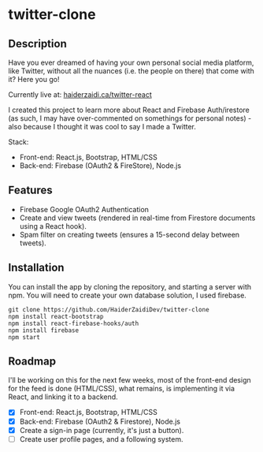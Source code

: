 # twitter-clone

## Description
Have you ever dreamed of having your own personal social media platform, like Twitter, without all the nuances (i.e. the people on there) that come with it? Here you go!

Currently live at: [haiderzaidi.ca/twitter-react](https://haiderzaidi,ca/twitter-react)

I created this project to learn more about React and Firebase Auth/irestore (as such, I may have over-commented on somethings for personal notes) - also because I thought it was cool to say I made a Twitter.

Stack:
- Front-end: React.js, Bootstrap, HTML/CSS
- Back-end: Firebase (OAuth2 & FireStore), Node.js


## Features
- Firebase Google OAuth2 Authentication
- Create and view tweets (rendered in real-time from Firestore documents using a React hook).
- Spam filter on creating tweets (ensures a 15-second delay between tweets).

## Installation
You can install the app by cloning the repository, and starting a server with npm. You will need to create your own database solution, I used firebase.
```
git clone https://github.com/HaiderZaidiDev/twitter-clone
npm install react-bootstrap
npm install react-firebase-hooks/auth
npm install firebase
npm start
```

## Roadmap
I'll be working on this for the next few weeks, most of the front-end design for the feed is done (HTML/CSS), what remains, is implementing it via React, and linking it to a backend.
- [X] Front-end: React.js, Bootstrap, HTML/CSS
- [X] Back-end: Firebase (OAuth2 & Firestore), Node.js
- [X] Create a sign-in page (currently, it's just a button).
- [ ] Create user profile pages, and a following system.
